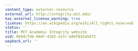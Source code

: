 ```yaml
---
content_type: external-resource
external_url: http://integrity.mit.edu/
has_external_license_warning: true
license: https://en.wikipedia.org/wiki/All_rights_reserved
status: ''
title: MIT Academic Integrity website
uid: 869dcfdb-684f-42b5-a37c-646f843a5d73
wayback_url: ''
---
```

